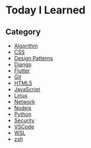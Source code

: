 Today I Learned
===============

Category
---

- [Algorithm](./algorithm)
- [CSS](./css)
- [Design Patterns](./design-patterns)
- [Django](./django)
- [Flutter](./flutter)
- [Git](./git)
- [HTML5](./html5)
- [JavaScript](./javascript)
- [Linux](./linux)
- [Network](./network)
- [Nodejs](./nodejs)
- [Python](./python)
- [Security](./security)
- [VSCode](./vscode)
- [WSL](./wsl)
- [zsh](./zsh)